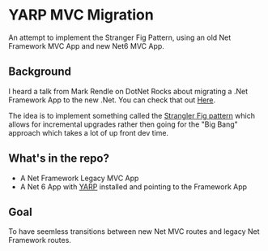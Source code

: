 # YARP MVC Migration

An attempt to implement the Stranger Fig Pattern, using an old Net Framework MVC App and new Net6 MVC App.

## Background

I heard a talk from Mark Rendle on DotNet Rocks about migrating a .Net Framework App to the new .Net. You can check that out [Here](https://www.dotnetrocks.com/?show=1728).

The idea is to implement something called the [Strangler Fig pattern](https://docs.microsoft.com/en-us/azure/architecture/patterns/strangler-fig) which allows for incremental upgrades rather then going for the "Big Bang" approach which takes a lot of up front dev time. 

## What's in the repo?
- A Net Framework Legacy MVC App
- A Net 6 App with [YARP](https://microsoft.github.io/reverse-proxy/) installed and pointing to the Framework App

## Goal

To have seemless transitions between new Net MVC routes and legacy Net Framework routes. 


